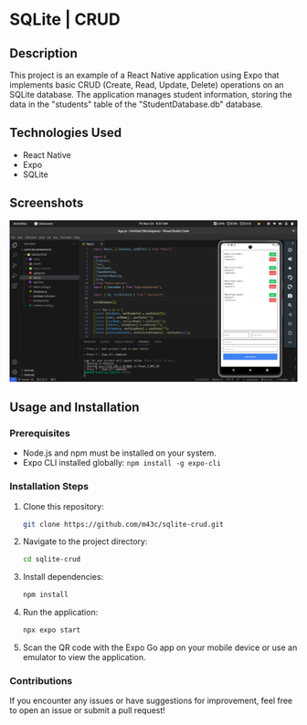 # SQLite | CRUD

## Description
This project is an example of a React Native application using Expo that implements basic CRUD (Create, Read, Update, Delete) operations on an SQLite database. The application manages student information, storing the data in the "students" table of the "StudentDatabase.db" database.

## Technologies Used
- React Native
- Expo
- SQLite

## Screenshots
![Screenshot](https://github.com/m43c/sqlite-crud/blob/main/assets/screenshot.png?raw=true)

## Usage and Installation

### Prerequisites
- Node.js and npm must be installed on your system.
- Expo CLI installed globally: `npm install -g expo-cli`

### Installation Steps

1. Clone this repository:

    ```bash
    git clone https://github.com/m43c/sqlite-crud.git
    ```

2. Navigate to the project directory:

    ```bash
    cd sqlite-crud
    ```

3. Install dependencies:

    ```bash
    npm install
    ```

4. Run the application:

    ```bash
    npx expo start
    ```

5. Scan the QR code with the Expo Go app on your mobile device or use an emulator to view the application.

### Contributions
If you encounter any issues or have suggestions for improvement, feel free to open an issue or submit a pull request!

